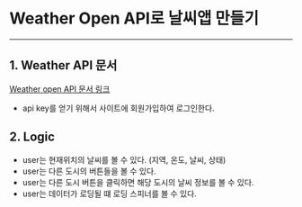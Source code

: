 # Weather Open API로 날씨앱 만들기
---
## 1. Weather API 문서
[Weather open API 문서 링크](https://openweathermap.org/api)
- api key를 얻기 위해서 사이트에 회원가입하여 로그인한다.


## 2. Logic
- user는 현재위치의 날씨를 볼 수 있다. (지역, 온도, 날씨, 상태)
- user는 다른 도시의 버튼들을 볼 수 있다.
- user는 다른 도시 버튼을 클릭하면 해당 도시의 날씨 정보를 볼 수 있다.
- user는 데이터가 로딩될 떄 로딩 스피너를 볼 수 있다.


